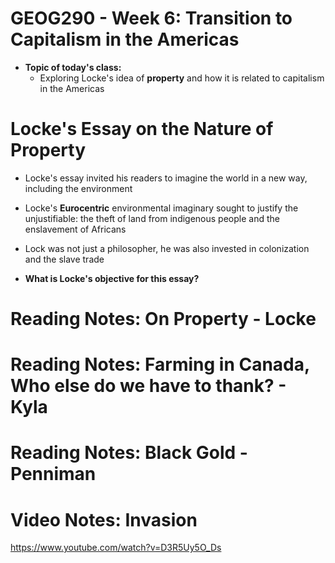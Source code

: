 # GEOG290 - Week 6: Transition to Capitalism in the Americas
- **Topic of today's class:**
    - Exploring Locke's idea of **property** and how it is related to capitalism in the Americas

# Locke's Essay on the Nature of Property
- Locke's essay invited his readers to imagine the world in a new way, including the environment
- Locke's **Eurocentric** environmental imaginary sought to justify the unjustifiable: the theft of land from indigenous people and the enslavement of Africans
- Lock was not just a philosopher, he was also invested in colonization and the slave trade

- **What is Locke's objective for this essay?**
# Reading Notes: On Property - Locke

# Reading Notes: Farming in Canada, Who else do we have to thank? - Kyla

# Reading Notes: Black Gold - Penniman

# Video Notes: Invasion
https://www.youtube.com/watch?v=D3R5Uy5O_Ds